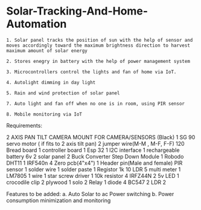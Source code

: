 # Solar-Tracking-And-Home-Automation
    1. Solar panel tracks the position of sun with the help of sensor and moves accordingly toward the maximum brightness direction to harvest maximum amount of solar energy
    
    2. Stores enegry in battery with the help of power management system
    
    3. Microcontrollers control the lights and fan of home via IoT. 
    
    4. Autolight dimming in day light
    
    5. Rain and wind protection of solar panel
    
    7. Auto light and fan off when no one is in room, using PIR sensor
    
    8. Mobile monitoring via IoT
    
Requirements:

2 AXIS PAN TILT CAMERA MOUNT FOR CAMERA/SENSORS  (Black)	1
SG 90 servo motor ( if fits to 2 axis tilt pan) 	2
jumper wire(M-M , M-F, F-F)	120
Bread board	1
controller board	1
Esp 32	1
 I2C interface	1
rechargeable battery 6v	2
solar panel	2
 Buck Converter Step Down Module	1
Robodo DHT11 	1
IRF540n	4
Zero pcb(4"x4")	1
Header pin(Male and female)	
PIR sensor	1
solder wire	1
solder paste	1
Registor 1k	10
LDR	5
multi meter	1
LM7805	1
wire	1
star screw driver	1
10k resistor	4
IRFZ44N	2
5v LED	1
crocodile clip	2
plywood	1
solo	2
Relay	1
diode	4
BC547	2
LDR	2


Features to be added:
   a. Auto Solar to ac Power switching
   b. Power consumption minimization and monitoring
